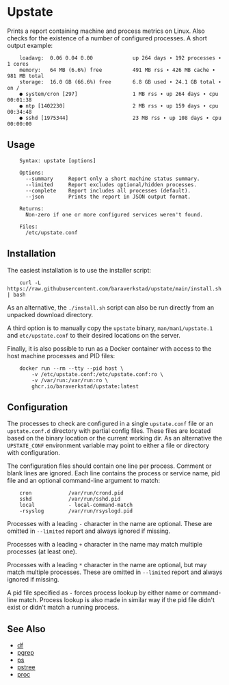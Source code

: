 # Upstate

Prints a report containing machine and process metrics on Linux. Also checks
for the existence of a number of configured processes. A short output example:

```
    loadavg:  0.06 0.04 0.00             up 264 days ∙ 192 processes ∙ 1 cores
    memory:   64 MB (6.6%) free          491 MB rss ∙ 426 MB cache ∙ 981 MB total
    storage:  16.0 GB (66.6%) free       6.8 GB used ∙ 24.1 GB total ∙ on /
    ● system/cron [297]                  1 MB rss ∙ up 264 days ∙ cpu 00:01:38
    ● ntp [1402230]                      2 MB rss ∙ up 159 days ∙ cpu 00:34:48
    ● sshd [1975344]                     23 MB rss ∙ up 108 days ∙ cpu 00:00:00
```


## Usage

```
    Syntax: upstate [options]

    Options:
      --summary     Report only a short machine status summary.
      --limited     Report excludes optional/hidden processes.
      --complete    Report includes all processes (default).
      --json        Prints the report in JSON output format.

    Returns:
      Non-zero if one or more configured services weren't found.

    Files:
      /etc/upstate.conf
```


## Installation

The easiest installation is to use the installer script:

```
    curl -L https://raw.githubusercontent.com/baraverkstad/upstate/main/install.sh | bash
```

As an alternative, the `./install.sh` script can also be run directly from an
unpacked download directory.

A third option is to manually copy the `upstate` binary, `man/man1/upstate.1` and
`etc/upstate.conf` to their desired locations on the server.

Finally, it is also possible to run as a Docker container with access to the host
machine processes and PID files:

```
    docker run --rm --tty --pid host \
        -v /etc/upstate.conf:/etc/upstate.conf:ro \
        -v /var/run:/var/run:ro \
        ghcr.io/baraverkstad/upstate:latest
```


## Configuration

The processes to check are configured in a single `upstate.conf` file or an
`upstate.conf.d` directory with partial config files. These files are located
based on the binary location or the current working dir. As an alternative
the `UPSTATE_CONF` environment variable may point to either a file or
directory with configuration.

The configuration files should contain one line per process. Comment or blank
lines are ignored. Each line contains the process or service name, pid file
and an optional command-line argument to match:

```
    cron            /var/run/crond.pid
    sshd            /var/run/sshd.pid
    local           - local-command-match
    -rsyslog        /var/run/rsyslogd.pid
```

Processes with a leading `-` character in the name are optional. These
are omitted in `--limited` report and always ignored if missing.

Processes with a leading `+` character in the name may match multiple
processes (at least one).

Processes with a leading `*` character in the name are optional, but
may match multiple processes. These are omitted in `--limited` report
and always ignored if missing.

A pid file specified as `-` forces process lookup by either name or
command-line match. Process lookup is also made in similar way if the pid
file didn't exist or didn't match a running process.


## See Also

* [df](http://manpages.ubuntu.com/manpages/man1/df.1.html)
* [pgrep](http://manpages.ubuntu.com/manpages/man1/pgrep.1.html)
* [ps](http://manpages.ubuntu.com/manpages/man1/ps.1.html)
* [pstree](http://manpages.ubuntu.com/manpages/man1/pstree.1.html)
* [proc](http://manpages.ubuntu.com/manpages/man5/proc.5.html)
